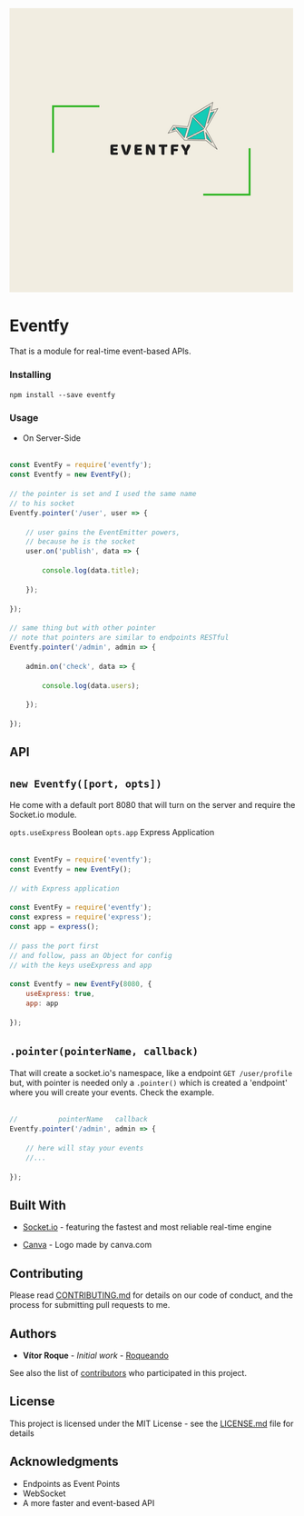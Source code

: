 ![Eventfy](Eventfy.png)
# Eventfy

That is a module for real-time event-based APIs.

### Installing

`npm install --save eventfy`


### Usage

* On Server-Side

```javascript

const EventFy = require('eventfy');
const Eventfy = new EventFy();

// the pointer is set and I used the same name
// to his socket
Eventfy.pointer('/user', user => {

	// user gains the EventEmitter powers,
	// because he is the socket
	user.on('publish', data => {

		console.log(data.title);

	});

});

// same thing but with other pointer
// note that pointers are similar to endpoints RESTful
Eventfy.pointer('/admin', admin => {

	admin.on('check', data => {

		console.log(data.users);
		
	});

});

```


## API

## `new Eventfy([port, opts])`

He come with a default port 8080 that will turn on the server and require the Socket.io module.

`opts.useExpress` Boolean
`opts.app` Express Application 


```javascript	

const EventFy = require('eventfy');
const Eventfy = new EventFy();

// with Express application

const EventFy = require('eventfy');
const express = require('express');
const app = express();

// pass the port first
// and follow, pass an Object for config
// with the keys useExpress and app

const Eventfy = new EventFy(8080, {
	useExpress: true,
	app: app
	
});


```



## `.pointer(pointerName, callback)`


That will create a socket.io's namespace, like a endpoint `GET /user/profile` but, with pointer is needed only a `.pointer()` which is created a 'endpoint' where you will create your events. Check the example.

```javascript

//			pointerName   callback
Eventfy.pointer('/admin', admin => {

	// here will stay your events
	//...

});


```


## Built With

* [Socket.io](https://socket.io/) - featuring the fastest and most reliable real-time engine

* [Canva](https://canva.com) - Logo made by canva.com

## Contributing

Please read [CONTRIBUTING.md](https://github.com/roqueando/eventfy/blob/master/CONTRIBUTING.md) for details on our code of conduct, and the process for submitting pull requests to me.


## Authors

* **Vítor Roque** - *Initial work* - [Roqueando](https://github.com/roqueando)

See also the list of [contributors](https://github.com/roqueando/eventfy/contributors) who participated in this project.

## License

This project is licensed under the MIT License - see the [LICENSE.md](LICENSE.md) file for details

## Acknowledgments

* Endpoints as Event Points
* WebSocket
* A more faster and event-based API
